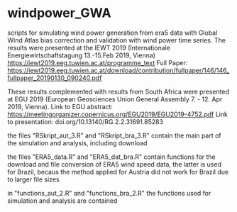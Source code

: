 # windpower_GWA
scripts for simulating wind power generation from era5 data with Global Wind Atlas bias correction and validation with wind power time series. The results were presented at the IEWT 2019 (Internationale Energiewirtschaftstagung 13.-15.Feb 2019, Vienna)
https://iewt2019.eeg.tuwien.ac.at/programme_text
Full Paper: https://iewt2019.eeg.tuwien.ac.at/download/contribution/fullpaper/146/146_fullpaper_20190130_090240.pdf

These results complemented with results from South Africa were presented at EGU 2019 (European Geosciences Union General Assembly 7. - 12. Apr 2019, Vienna).
Link to EGU abstract: https://meetingorganizer.copernicus.org/EGU2019/EGU2019-4752.pdf
Link to presentation: doi.org/10.13140/RG.2.2.31691.85283

the files "RSkript_aut_3.R" and "RSkript_bra_3.R" contain the main part of the simulation and analysis, including download

the files "ERA5_data.R" and "ERA5_dat_bra.R" contain functions for the download and file conversion of ERA5 wind speed data, the latter is used for Brazil, becaus the method applied for Austria did not work for Brazil due to larger file sizes

in "functions_aut_2.R" and "functions_bra_2.R" the functions used for simulation and analysis are contained
